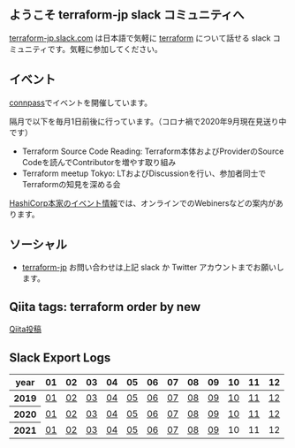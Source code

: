 ## ようこそ terraform-jp slack コミュニティへ

[terraform-jp.slack.com](https://t.co/rlNg75MmHK?amp=1) は日本語で気軽に
[terraform](https://www.terraform.io/) について話せる slack コミュニティです。気軽に参加してください。

## イベント

[connpass](https://terraform-jp.connpass.com)でイベントを開催しています。

隔月で以下を毎月1日前後に行っています。（コロナ禍で2020年9月現在見送り中です）
- Terraform Source Code Reading: Terraform本体およびProviderのSource Codeを読んでContributorを増やす取り組み
- Terraform meetup Tokyo: LTおよびDiscussionを行い、参加者同士でTerraformの知見を深める会

[HashiCorp本家のイベント情報](https://www.hashicorp.com/events)では、オンラインでのWebinersなどの案内があります。

## ソーシャル

* [terraform-jp](https://twitter.com/terraform_jp) お問い合わせは上記 slack か Twitter アカウントまでお願いします。

## Qiita tags: terraform order by new

<a href="https://qiita.com/" data-qiita-widget data-tag="terraform" data-items="10" data-hide-header data-hide-footer>Qiita投稿</a>
<script src="https://qiita-widget.suin.io/widget.js" defer></script>

## Slack Export Logs

<table>
<thead>
<tr>
<th>year</th>
<th>01</th>
<th>02</th>
<th>03</th>
<th>04</th>
<th>05</th>
<th>06</th>
<th>07</th>
<th>08</th>
<th>09</th>
<th>10</th>
<th>11</th>
<th>12</th>
</tr>
</thead>
<tbody>

<tr>
<th>2019</th>
<td><a href="/slack/20181231-20190131.zip">01</a></td>
<td><a href="/slack/20190131-20190228.zip">02</a></td>
<td><a href="/slack/20190228-20190331.zip">03</a></td>
<td><a href="/slack/20190331-20190430.zip">04</a></td>
<td><a href="/slack/20190430-20190531.zip">05</a></td>
<td><a href="/slack/20190531-20190630.zip">06</a></td>
<td><a href="/slack/20190630-20190731.zip">07</a></td>
<td><a href="/slack/20190731-20190831.zip">08</a></td>
<td><a href="/slack/20190831-20190930.zip">09</a></td>
<td><a href="/slack/20190930-20191031.zip">10</a></td>
<td><a href="/slack/20191031-20191130.zip">11</a></td>
<td><a href="/slack/20191130-20191231.zip">12</a></td>
</tr>

<tr>
<th>2020</th>
<td><a href="/slack/20191231-20200131.zip">01</a></td>
<td><a href="/slack/20200131-20200229.zip">02</a></td>
<td><a href="/slack/20200229-20200331.zip">03</a></td>
<td><a href="/slack/20200331-20200430.zip">04</a></td>
<td><a href="/slack/20200430-20200531.zip">05</a></td>
<td><a href="/slack/20200531-20200630.zip">06</a></td>
<td><a href="/slack/20200630-20200731.zip">07</a></td>
<td><a href="/slack/20200801-20200831.zip">08</a></td>
<td><a href="/slack/20200901-20200930.zip">09</a></td>
<td><a href="/slack/20201001-20201031.zip">10</a></td>
<td><a href="/slack/20201101-20201130.zip">11</a></td>
<td><a href="/slack/20201201-20201231.zip">12</a></td>
</tr>

<tr>
<th>2021</th>
<td><a href="/slack/20210101-20210131.zip">01</a></td>
<td><a href="/slack/20210201-20210228.zip">02</a></td>
<td><a href="/slack/20210301-20210331.zip">03</a></td>
<td><a href="/slack/20210401-20210430.zip">04</a></td>
<td><a href="/slack/20210501-20210531.zip">05</a></td>
<td><a href="/slack/20210601-20210630.zip">06</a></td>
<td><a href="/slack/20210701-20210731.zip">07</a></td>
<td><a href="/slack/20210801-20210831.zip">08</a></td>
<td><a href="/slack/202109.zip">09</a></td>
<td>10</td>
<td>11</td>
<td>12</td>
</tr>

</tbody>
</table>
